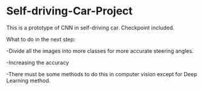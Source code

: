 # Self-driving-Car-Project

This is a prototype of CNN in self-driving car. Checkpoint included.

What to do in the next step:

-Divide all the images into more classes for more accurate steering angles.

-Increasing the accuracy

-There must be some methods to do this in computer vision except for Deep Learning method.
